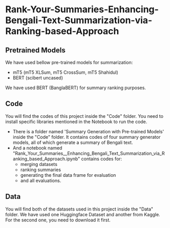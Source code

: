 # Rank-Your-Summaries-Enhancing-Bengali-Text-Summarization-via-Ranking-based-Approach



## Pretrained Models
We have used bellow pre-trained models for summarization:
- mT5 (mT5 XLSum, mT5 CrossSum, mT5 Shahidul)
- BERT (scibert uncased)

We have used BERT (BanglaBERT) for summary ranking purposes.

## Code
You will find the codes of this project inside the "Code" folder. You need to install specific libraries mentioned in the Notebook to run the code.
- There is a folder named 'Summary Generation with Pre-trained Models' inside the "Code" folder. It contains codes of four summary generator models, all of which generate a summary of Bengali text.
- And a notebook named "Rank_Your_Summaries__Enhancing_Bengali_Text_Summarization_via_Ranking_based_Approach.ipynb" contains codes for:
  - merging datasets
  - ranking summaries
  - generating the final data frame for evaluation
  - and all evaluations.

## Data
You will find both of the datasets used in this project inside the "Data" folder. We have used one Huggingface Dataset and another from Kaggle. For the second one, you need to download it first. 
